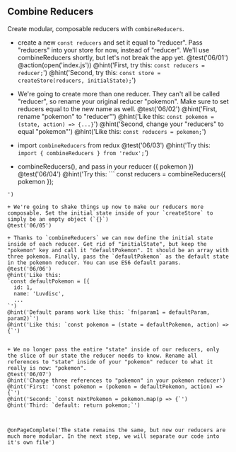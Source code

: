 ## Combine Reducers
Create modular, composable reducers with `combineReducers`.



+ create a new `const reducers` and set it equal to "reducer". Pass "reducers" into your store for now, instead of "reducer". We'll use combineReducers shortly, but let's not break the app yet.
@test('06/01')
@action(open('index.js'))
@hint('First, try this: `const reducers = reducer;`')
@hint('Second, try this: `const store = createStore(reducers, initialState);`')

+ We're going to create more than one reducer. They can't all be called "reducer", so rename your original reducer "pokemon". Make sure to set reducers equal to the new name as well.
@test('06/02')
@hint('First, rename "pokemon" to "reducer"')
@hint('Like this: `const pokemon = (state, action) => {...}`')
@hint('Second, change your "reducers" to equal "pokemon"')
@hint('Like this: `const reducers = pokemon;`')

+ import `combineReducers` from redux
@test('06/03')
@hint('Try this: `import { combineReducers } from 'redux';`')

+ combineReducers(), and pass in your reducer ({ pokemon })
@test('06/04')
@hint('Try this: ```
const reducers = combineReducers({
  pokemon
});
```
')

+ We're going to shake things up now to make our reducers more composable. Set the initial state inside of your `createStore` to simply be an empty object (`{}`)
@test('06/05')

+ Thanks to `combineReducers` we can now define the initial state inside of each reducer. Get rid of "initialState", but keep the "pokemon" key and call it "defaultPokemon". It should be an array with three pokemon. Finally, pass the `defaultPokemon` as the default state in the pokemon reducer. You can use ES6 default params.
@test('06/06')
@hint('Like this:
`const defaultPokemon = [{
  id: 1,
  name: 'Luvdisc',
  ...
`')
@hint('Default params work like this: `fn(param1 = defaultParam, param2)`')
@hint('Like this: `const pokemon = (state = defaultPokemon, action) => {`')


+ We no longer pass the entire "state" inside of our reducers, only the slice of our state the reducer needs to know. Rename all references to "state" inside of your "pokemon" reducer to what it really is now: "pokemon".
@test('06/07')
@hint('Change three references to "pokemon" in your pokemon reducer')
@hint('First: 'const pokemon = (pokemon = defaultPokemon, action) => {`')
@hint('Second: `const nextPokemon = pokemon.map(p => {`')
@hint('Third: `default: return pokemon;`')



@onPageComplete('The state remains the same, but now our reducers are much more modular. In the next step, we will separate our code into it's own file')
